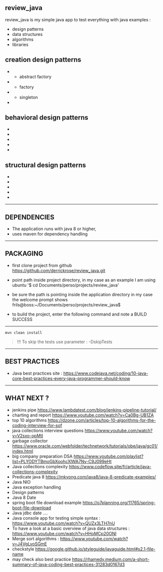 review_java
------------------------------------------------------------------------------------------------------
review_java is my simple java app to test everything with java
examples :
* design patterns
* data structures
* algorithms
* libraries

creation design patterns 
------------------------------------------------------------------------------------------------------
* * abstract factory
* * factory
* * singleton
*

behavioral design patterns 
------------------------------------------------------------------------------------------------------
*
*
*
*
*

structural design patterns 
------------------------------------------------------------------------------------------------------
*
*
*
*
*

---------------------------------------------

DEPENDENCIES
------------------------------------------------------------------------------------------------------
* The application runs with java 8 or higher,
* uses maven for dependency handling

------------------------------------------------------------------------------------------------------
PACKAGING
------------------------------------------------------------------------------------------------------
* first clone project from github
https://github.com/derrickrose/review_java.git

* point path inside project directory, in my case as an example I am using ubuntu
'$ cd Documents/perso/projects/review_java'

* be sure the path is pointing inside the application directory
in my case the welcome prompt shows frils@boss:~/Documents/perso/projects/review_java$

* to build the project, enter the following command and note a BUILD SUCCESS
----
    mvn clean install
> !!! To skip the tests use parameter : -DskipTests

------------------------------------------------------------------------------------------------------
BEST PRACTICES
------------------------------------------------------------------------------------------------------
* Java best practices site : https://www.codejava.net/coding/10-java-core-best-practices-every-java-programmer-should-know

------------------------------------------------------------------------------------------------------
WHAT NEXT ? 
------------------------------------------------------------------------------------------------------
* jenkins pipe https://www.lambdatest.com/blog/jenkins-pipeline-tutorial/
* charting and report https://www.youtube.com/watch?v=Ca0Bg-UB1ZA
* top 10 algorithms https://dzone.com/articles/top-10-algorithms-for-the-coding-interview-for-sof
* java collections interview questions https://www.youtube.com/watch?v=V2sxo-opMtI
* garbage collector https://www.oracle.com/webfolder/technetwork/tutorials/obe/java/gc01/index.html
* big company preparation DSA https://www.youtube.com/playlist?list=PLYODYTBmoGbXoohcXlWA7Nv-C9J099eHt
* Java collections complexity https://www.codeflow.site/fr/article/java-collections-complexity
* Predicate java 8 https://mkyong.com/java8/java-8-predicate-examples/
* Java NIO
* Java exception handling
* Design patterns
* Java 8 Date 
* spring boot file download example https://o7planning.org/11765/spring-boot-file-download
* Java jdbc date ....
* Java console app for testing simple syntax : https://www.youtube.com/watch?v=QUZx3LTH7nU
* To have a look at a basic overview of java data structures : https://www.youtube.com/watch?v=HHoMCp20ONI
* Merge sort algorithms : https://www.youtube.com/watch?v=J4VgLvoSGmE
* checkstyle https://google.github.io/styleguide/javaguide.html#s2.1-file-name
* may check also best practice https://rhamedy.medium.com/a-short-summary-of-java-coding-best-practices-31283d0167d3